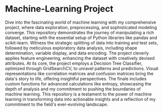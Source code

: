 # Machine-Learning Project

Dive into the fascinating world of machine learning with my comprehensive project, where data exploration, preprocessing, and sophisticated modeling converge. This repository demonstrates the journey of manipulating a rich dataset, starting with the essential setup of Python libraries like pandas and scikit-learn. Witness the strategic splitting of data into training and test sets, followed by meticulous exploratory data analysis, including shape determination, variable display, and data encoding. The project cleverly applies feature engineering, enhancing the dataset with creatively devised attributes. At its core, the project employs a Decision Tree Classifier, optimized through GridSearchCV, to unravel patterns and predictions. Visual representations like correlation matrices and confusion matrices bring the data's story to life, offering insightful perspectives. The finale includes custom functions for advanced calculations like entropy, showcasing the depth of analysis and my commitment to pushing the boundaries of machine learning. This repository is a testament to the power of machine learning in transforming data into actionable insights and a reflection of my commitment to the field's ever-evolving landscape.
